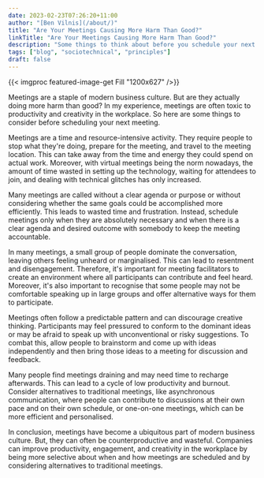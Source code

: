 ```yaml
---
date: 2023-02-23T07:26:20+11:00
author: "[Ben Vilnis](/about/)"
title: "Are Your Meetings Causing More Harm Than Good?"
linkTitle: "Are Your Meetings Causing More Harm Than Good?"
description: "Some things to think about before you schedule your next meeting."
tags: ["blog", "sociotechnical", "principles"]
draft: false
---
```


<div class="center-text">

  {{< imgproc featured-image-get Fill "1200x627" />}}

  Meetings are a staple of modern business culture. But are they actually doing more harm than good? In my experience, meetings are often toxic to productivity and creativity in the workplace. So here are some things to consider before scheduling your next meeting.

  Meetings are a time and resource-intensive activity. They require people to stop what they're doing, prepare for the meeting, and travel to the meeting location. This can take away from the time and energy they could spend on actual work. Moreover, with virtual meetings being the norm nowadays, the amount of time wasted in setting up the technology, waiting for attendees to join, and dealing with technical glitches has only increased.

  Many meetings are called without a clear agenda or purpose or without considering whether the same goals could be accomplished more efficiently. This leads to wasted time and frustration. Instead, schedule meetings only when they are absolutely necessary and when there is a clear agenda and desired outcome with somebody to keep the meeting accountable.

  In many meetings, a small group of people dominate the conversation, leaving others feeling unheard or marginalised. This can lead to resentment and disengagement. Therefore, it's important for meeting facilitators to create an environment where all participants can contribute and feel heard. Moreover, it's also important to recognise that some people may not be comfortable speaking up in large groups and offer alternative ways for them to participate.

  Meetings often follow a predictable pattern and can discourage creative thinking. Participants may feel pressured to conform to the dominant ideas or may be afraid to speak up with unconventional or risky suggestions. To combat this, allow people to brainstorm and come up with ideas independently and then bring those ideas to a meeting for discussion and feedback.

  Many people find meetings draining and may need time to recharge afterwards. This can lead to a cycle of low productivity and burnout. Consider alternatives to traditional meetings, like asynchronous communication, where people can contribute to discussions at their own pace and on their own schedule, or one-on-one meetings, which can be more efficient and personalised.

  In conclusion, meetings have become a ubiquitous part of modern business culture. But, they can often be counterproductive and wasteful. Companies can improve productivity, engagement, and creativity in the workplace by being more selective about when and how meetings are scheduled and by considering alternatives to traditional meetings.

</div>
